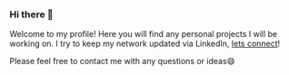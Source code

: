 ### Hi there 👋

Welcome to my profile! Here you will find any personal projects I will be working on.
I try to keep my network updated via LinkedIn, [lets connect](https://www.linkedin.com/in/clifford-osei/)!

Please feel free to contact me with any questions or ideas😄 

<!--
**cliffordkaosei/cliffordkaosei** is a ✨ _special_ ✨ repository because its `README.md` (this file) appears on your GitHub profile.

Here are some ideas to get you started:

- 🔭 I’m currently working on ...
- 🌱 I’m currently learning ...
- 👯 I’m looking to collaborate on ...
- 🤔 I’m looking for help with ...
- 💬 Ask me about ...
- 📫 How to reach me: ...
- 😄 Pronouns: ...
- ⚡ Fun fact: ...
-->
